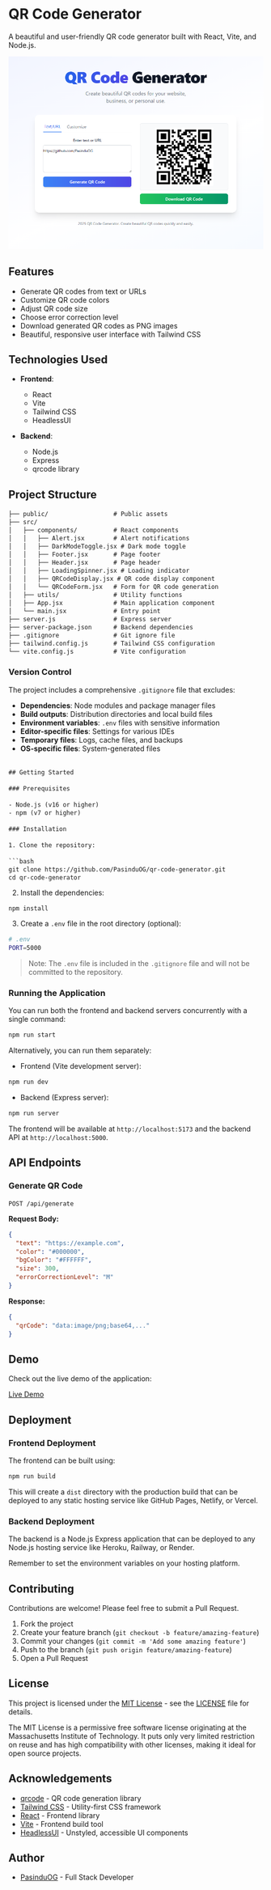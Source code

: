 # QR Code Generator

A beautiful and user-friendly QR code generator built with React, Vite, and Node.js.

![QR Code Generator](resources/QR%20Code%20Generator.png)

## Features

- Generate QR codes from text or URLs
- Customize QR code colors
- Adjust QR code size
- Choose error correction level
- Download generated QR codes as PNG images
- Beautiful, responsive user interface with Tailwind CSS

## Technologies Used

- **Frontend**: 
  - React
  - Vite
  - Tailwind CSS
  - HeadlessUI

- **Backend**: 
  - Node.js
  - Express
  - qrcode library

## Project Structure

```
├── public/                  # Public assets
├── src/
│   ├── components/          # React components
│   │   ├── Alert.jsx        # Alert notifications
│   │   ├── DarkModeToggle.jsx # Dark mode toggle
│   │   ├── Footer.jsx       # Page footer
│   │   ├── Header.jsx       # Page header
│   │   ├── LoadingSpinner.jsx # Loading indicator
│   │   ├── QRCodeDisplay.jsx # QR code display component
│   │   └── QRCodeForm.jsx   # Form for QR code generation
│   ├── utils/               # Utility functions
│   ├── App.jsx              # Main application component
│   └── main.jsx             # Entry point
├── server.js                # Express server
├── server-package.json      # Backend dependencies
├── .gitignore               # Git ignore file
├── tailwind.config.js       # Tailwind CSS configuration
└── vite.config.js           # Vite configuration
```

### Version Control

The project includes a comprehensive `.gitignore` file that excludes:

- **Dependencies**: Node modules and package manager files
- **Build outputs**: Distribution directories and local build files
- **Environment variables**: `.env` files with sensitive information
- **Editor-specific files**: Settings for various IDEs
- **Temporary files**: Logs, cache files, and backups
- **OS-specific files**: System-generated files
```

## Getting Started

### Prerequisites

- Node.js (v16 or higher)
- npm (v7 or higher)

### Installation

1. Clone the repository:

```bash
git clone https://github.com/PasinduOG/qr-code-generator.git
cd qr-code-generator
```

2. Install the dependencies:

```bash
npm install
```

3. Create a `.env` file in the root directory (optional):

```bash
# .env
PORT=5000
```

> Note: The `.env` file is included in the `.gitignore` file and will not be committed to the repository.

### Running the Application

You can run both the frontend and backend servers concurrently with a single command:

```bash
npm run start
```

Alternatively, you can run them separately:

- Frontend (Vite development server):
```bash
npm run dev
```

- Backend (Express server):
```bash
npm run server
```

The frontend will be available at `http://localhost:5173` and the backend API at `http://localhost:5000`.

## API Endpoints

### Generate QR Code

```
POST /api/generate
```

**Request Body:**

```json
{
  "text": "https://example.com",
  "color": "#000000",
  "bgColor": "#FFFFFF",
  "size": 300,
  "errorCorrectionLevel": "M"
}
```

**Response:**

```json
{
  "qrCode": "data:image/png;base64,..."
}
```

## Demo

Check out the live demo of the application:

[Live Demo](https://qr-code-generator-chi-drab.vercel.app/)

## Deployment

### Frontend Deployment

The frontend can be built using:

```bash
npm run build
```

This will create a `dist` directory with the production build that can be deployed to any static hosting service like GitHub Pages, Netlify, or Vercel.

### Backend Deployment

The backend is a Node.js Express application that can be deployed to any Node.js hosting service like Heroku, Railway, or Render.

Remember to set the environment variables on your hosting platform.

## Contributing

Contributions are welcome! Please feel free to submit a Pull Request.

1. Fork the project
2. Create your feature branch (`git checkout -b feature/amazing-feature`)
3. Commit your changes (`git commit -m 'Add some amazing feature'`)
4. Push to the branch (`git push origin feature/amazing-feature`)
5. Open a Pull Request

## License

This project is licensed under the [MIT License](LICENSE) - see the [LICENSE](LICENSE) file for details.

The MIT License is a permissive free software license originating at the Massachusetts Institute of Technology. It puts only very limited restriction on reuse and has high compatibility with other licenses, making it ideal for open source projects.

## Acknowledgements

- [qrcode](https://www.npmjs.com/package/qrcode) - QR code generation library
- [Tailwind CSS](https://tailwindcss.com/) - Utility-first CSS framework
- [React](https://reactjs.org/) - Frontend library
- [Vite](https://vitejs.dev/) - Frontend build tool
- [HeadlessUI](https://headlessui.dev/) - Unstyled, accessible UI components

## Author

- [PasinduOG](https://github.com/PasinduOG) - Full Stack Developer
